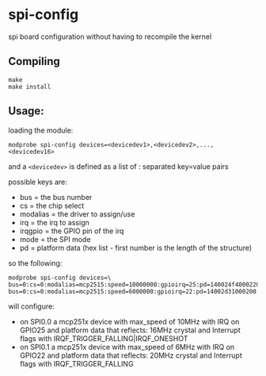 spi-config
==========

spi board configuration without having to recompile the kernel

Compiling
---------
```
make
make install
```

Usage:
------
loading the module:

```modprobe spi-config devices=<devicedev1>,<devicedev2>,...,<devicedev16>```

and a ```<devicedev>``` is defined as a list of : separated key=value pairs

possible keys are:
* bus = the bus number
* cs = the chip select
* modalias = the driver to assign/use
* irq = the irq to assign
* irqgpio = the GPIO pin of the irq
* mode = the SPI mode
* pd = platform data (hex list - first number is the length of the structure)

so the following:

```
modprobe spi-config devices=\
bus=0:cs=0:modalias=mcp2515:speed=10000000:gpioirq=25:pd=140024f4000220,\
bus=0:cs=0:modalias=mcp2515:speed=6000000:gpioirq=22:pd=14002d31000200
```

will configure:
* on SPI0.0 a mcp251x device with max_speed of 10MHz with IRQ on GPIO25 and platform data that reflects: 16MHz crystal and Interrupt flags with IRQF_TRIGGER_FALLING|IRQF_ONESHOT
* on SPI0.1 a mcp251x device with max_speed of 6MHz with IRQ on GPIO22 and platform data that reflects: 20MHz crystal and Interrupt flags with IRQF_TRIGGER_FALLING

